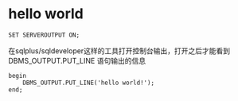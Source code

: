 # hello world

```
SET SERVEROUTPUT ON;
```
在sqlplus/sqldeveloper这样的工具打开控制台输出，打开之后才能看到DBMS_OUTPUT.PUT_LINE 语句输出的信息

```oracle
begin
    DBMS_OUTPUT.PUT_LINE('hello world!');
end;
```



